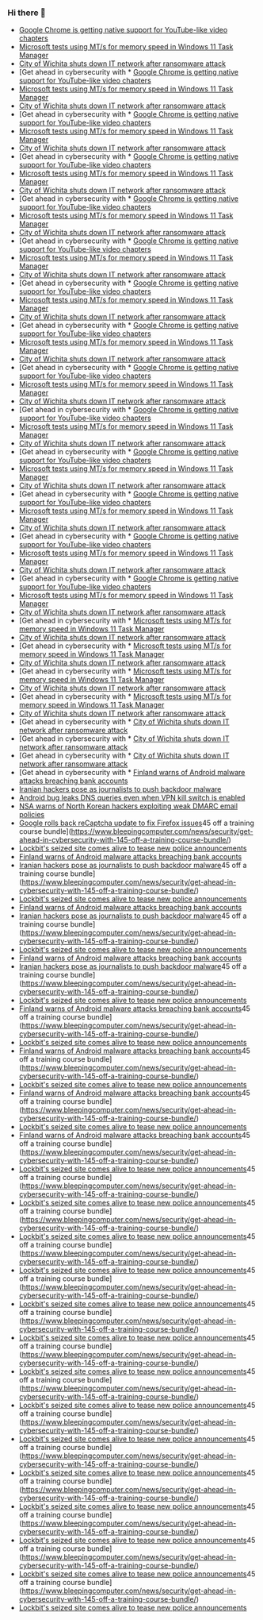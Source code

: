 ### Hi there 👋

<!--START_SECTION:feed-->
* [Google Chrome is getting native support for YouTube-like video chapters](https://www.bleepingcomputer.com/news/google/google-chrome-is-getting-native-support-for-youtube-like-video-chapters/)
* [Microsoft tests using MT/s for memory speed in Windows 11 Task Manager](https://www.bleepingcomputer.com/news/microsoft/microsoft-tests-using-mt-s-for-memory-speed-in-windows-11-task-manager/)
* [City of Wichita shuts down IT network after ransomware attack](https://www.bleepingcomputer.com/news/security/city-of-wichita-shuts-down-it-network-after-ransomware-attack/)
* [Get ahead in cybersecurity with * [Google Chrome is getting native support for YouTube-like video chapters](https://www.bleepingcomputer.com/news/google/google-chrome-is-getting-native-support-for-youtube-like-video-chapters/)
* [Microsoft tests using MT/s for memory speed in Windows 11 Task Manager](https://www.bleepingcomputer.com/news/microsoft/microsoft-tests-using-mt-s-for-memory-speed-in-windows-11-task-manager/)
* [City of Wichita shuts down IT network after ransomware attack](https://www.bleepingcomputer.com/news/security/city-of-wichita-shuts-down-it-network-after-ransomware-attack/)
* [Get ahead in cybersecurity with * [Google Chrome is getting native support for YouTube-like video chapters](https://www.bleepingcomputer.com/news/google/google-chrome-is-getting-native-support-for-youtube-like-video-chapters/)
* [Microsoft tests using MT/s for memory speed in Windows 11 Task Manager](https://www.bleepingcomputer.com/news/microsoft/microsoft-tests-using-mt-s-for-memory-speed-in-windows-11-task-manager/)
* [City of Wichita shuts down IT network after ransomware attack](https://www.bleepingcomputer.com/news/security/city-of-wichita-shuts-down-it-network-after-ransomware-attack/)
* [Get ahead in cybersecurity with * [Google Chrome is getting native support for YouTube-like video chapters](https://www.bleepingcomputer.com/news/google/google-chrome-is-getting-native-support-for-youtube-like-video-chapters/)
* [Microsoft tests using MT/s for memory speed in Windows 11 Task Manager](https://www.bleepingcomputer.com/news/microsoft/microsoft-tests-using-mt-s-for-memory-speed-in-windows-11-task-manager/)
* [City of Wichita shuts down IT network after ransomware attack](https://www.bleepingcomputer.com/news/security/city-of-wichita-shuts-down-it-network-after-ransomware-attack/)
* [Get ahead in cybersecurity with * [Google Chrome is getting native support for YouTube-like video chapters](https://www.bleepingcomputer.com/news/google/google-chrome-is-getting-native-support-for-youtube-like-video-chapters/)
* [Microsoft tests using MT/s for memory speed in Windows 11 Task Manager](https://www.bleepingcomputer.com/news/microsoft/microsoft-tests-using-mt-s-for-memory-speed-in-windows-11-task-manager/)
* [City of Wichita shuts down IT network after ransomware attack](https://www.bleepingcomputer.com/news/security/city-of-wichita-shuts-down-it-network-after-ransomware-attack/)
* [Get ahead in cybersecurity with * [Google Chrome is getting native support for YouTube-like video chapters](https://www.bleepingcomputer.com/news/google/google-chrome-is-getting-native-support-for-youtube-like-video-chapters/)
* [Microsoft tests using MT/s for memory speed in Windows 11 Task Manager](https://www.bleepingcomputer.com/news/microsoft/microsoft-tests-using-mt-s-for-memory-speed-in-windows-11-task-manager/)
* [City of Wichita shuts down IT network after ransomware attack](https://www.bleepingcomputer.com/news/security/city-of-wichita-shuts-down-it-network-after-ransomware-attack/)
* [Get ahead in cybersecurity with * [Google Chrome is getting native support for YouTube-like video chapters](https://www.bleepingcomputer.com/news/google/google-chrome-is-getting-native-support-for-youtube-like-video-chapters/)
* [Microsoft tests using MT/s for memory speed in Windows 11 Task Manager](https://www.bleepingcomputer.com/news/microsoft/microsoft-tests-using-mt-s-for-memory-speed-in-windows-11-task-manager/)
* [City of Wichita shuts down IT network after ransomware attack](https://www.bleepingcomputer.com/news/security/city-of-wichita-shuts-down-it-network-after-ransomware-attack/)
* [Get ahead in cybersecurity with * [Google Chrome is getting native support for YouTube-like video chapters](https://www.bleepingcomputer.com/news/google/google-chrome-is-getting-native-support-for-youtube-like-video-chapters/)
* [Microsoft tests using MT/s for memory speed in Windows 11 Task Manager](https://www.bleepingcomputer.com/news/microsoft/microsoft-tests-using-mt-s-for-memory-speed-in-windows-11-task-manager/)
* [City of Wichita shuts down IT network after ransomware attack](https://www.bleepingcomputer.com/news/security/city-of-wichita-shuts-down-it-network-after-ransomware-attack/)
* [Get ahead in cybersecurity with * [Google Chrome is getting native support for YouTube-like video chapters](https://www.bleepingcomputer.com/news/google/google-chrome-is-getting-native-support-for-youtube-like-video-chapters/)
* [Microsoft tests using MT/s for memory speed in Windows 11 Task Manager](https://www.bleepingcomputer.com/news/microsoft/microsoft-tests-using-mt-s-for-memory-speed-in-windows-11-task-manager/)
* [City of Wichita shuts down IT network after ransomware attack](https://www.bleepingcomputer.com/news/security/city-of-wichita-shuts-down-it-network-after-ransomware-attack/)
* [Get ahead in cybersecurity with * [Google Chrome is getting native support for YouTube-like video chapters](https://www.bleepingcomputer.com/news/google/google-chrome-is-getting-native-support-for-youtube-like-video-chapters/)
* [Microsoft tests using MT/s for memory speed in Windows 11 Task Manager](https://www.bleepingcomputer.com/news/microsoft/microsoft-tests-using-mt-s-for-memory-speed-in-windows-11-task-manager/)
* [City of Wichita shuts down IT network after ransomware attack](https://www.bleepingcomputer.com/news/security/city-of-wichita-shuts-down-it-network-after-ransomware-attack/)
* [Get ahead in cybersecurity with * [Google Chrome is getting native support for YouTube-like video chapters](https://www.bleepingcomputer.com/news/google/google-chrome-is-getting-native-support-for-youtube-like-video-chapters/)
* [Microsoft tests using MT/s for memory speed in Windows 11 Task Manager](https://www.bleepingcomputer.com/news/microsoft/microsoft-tests-using-mt-s-for-memory-speed-in-windows-11-task-manager/)
* [City of Wichita shuts down IT network after ransomware attack](https://www.bleepingcomputer.com/news/security/city-of-wichita-shuts-down-it-network-after-ransomware-attack/)
* [Get ahead in cybersecurity with * [Google Chrome is getting native support for YouTube-like video chapters](https://www.bleepingcomputer.com/news/google/google-chrome-is-getting-native-support-for-youtube-like-video-chapters/)
* [Microsoft tests using MT/s for memory speed in Windows 11 Task Manager](https://www.bleepingcomputer.com/news/microsoft/microsoft-tests-using-mt-s-for-memory-speed-in-windows-11-task-manager/)
* [City of Wichita shuts down IT network after ransomware attack](https://www.bleepingcomputer.com/news/security/city-of-wichita-shuts-down-it-network-after-ransomware-attack/)
* [Get ahead in cybersecurity with * [Google Chrome is getting native support for YouTube-like video chapters](https://www.bleepingcomputer.com/news/google/google-chrome-is-getting-native-support-for-youtube-like-video-chapters/)
* [Microsoft tests using MT/s for memory speed in Windows 11 Task Manager](https://www.bleepingcomputer.com/news/microsoft/microsoft-tests-using-mt-s-for-memory-speed-in-windows-11-task-manager/)
* [City of Wichita shuts down IT network after ransomware attack](https://www.bleepingcomputer.com/news/security/city-of-wichita-shuts-down-it-network-after-ransomware-attack/)
* [Get ahead in cybersecurity with * [Google Chrome is getting native support for YouTube-like video chapters](https://www.bleepingcomputer.com/news/google/google-chrome-is-getting-native-support-for-youtube-like-video-chapters/)
* [Microsoft tests using MT/s for memory speed in Windows 11 Task Manager](https://www.bleepingcomputer.com/news/microsoft/microsoft-tests-using-mt-s-for-memory-speed-in-windows-11-task-manager/)
* [City of Wichita shuts down IT network after ransomware attack](https://www.bleepingcomputer.com/news/security/city-of-wichita-shuts-down-it-network-after-ransomware-attack/)
* [Get ahead in cybersecurity with * [Microsoft tests using MT/s for memory speed in Windows 11 Task Manager](https://www.bleepingcomputer.com/news/microsoft/microsoft-tests-using-mt-s-for-memory-speed-in-windows-11-task-manager/)
* [City of Wichita shuts down IT network after ransomware attack](https://www.bleepingcomputer.com/news/security/city-of-wichita-shuts-down-it-network-after-ransomware-attack/)
* [Get ahead in cybersecurity with * [Microsoft tests using MT/s for memory speed in Windows 11 Task Manager](https://www.bleepingcomputer.com/news/microsoft/microsoft-tests-using-mt-s-for-memory-speed-in-windows-11-task-manager/)
* [City of Wichita shuts down IT network after ransomware attack](https://www.bleepingcomputer.com/news/security/city-of-wichita-shuts-down-it-network-after-ransomware-attack/)
* [Get ahead in cybersecurity with * [Microsoft tests using MT/s for memory speed in Windows 11 Task Manager](https://www.bleepingcomputer.com/news/microsoft/microsoft-tests-using-mt-s-for-memory-speed-in-windows-11-task-manager/)
* [City of Wichita shuts down IT network after ransomware attack](https://www.bleepingcomputer.com/news/security/city-of-wichita-shuts-down-it-network-after-ransomware-attack/)
* [Get ahead in cybersecurity with * [Microsoft tests using MT/s for memory speed in Windows 11 Task Manager](https://www.bleepingcomputer.com/news/microsoft/microsoft-tests-using-mt-s-for-memory-speed-in-windows-11-task-manager/)
* [City of Wichita shuts down IT network after ransomware attack](https://www.bleepingcomputer.com/news/security/city-of-wichita-shuts-down-it-network-after-ransomware-attack/)
* [Get ahead in cybersecurity with * [City of Wichita shuts down IT network after ransomware attack](https://www.bleepingcomputer.com/news/security/city-of-wichita-shuts-down-it-network-after-ransomware-attack/)
* [Get ahead in cybersecurity with * [City of Wichita shuts down IT network after ransomware attack](https://www.bleepingcomputer.com/news/security/city-of-wichita-shuts-down-it-network-after-ransomware-attack/)
* [Get ahead in cybersecurity with * [City of Wichita shuts down IT network after ransomware attack](https://www.bleepingcomputer.com/news/security/city-of-wichita-shuts-down-it-network-after-ransomware-attack/)
* [Get ahead in cybersecurity with * [Finland warns of Android malware attacks breaching bank accounts](https://www.bleepingcomputer.com/news/security/finland-warns-of-android-malware-attacks-breaching-bank-accounts/)
* [Iranian hackers pose as journalists to push backdoor malware](https://www.bleepingcomputer.com/news/security/iranian-hackers-pose-as-journalists-to-push-backdoor-malware/)
* [Android bug leaks DNS queries even when VPN kill switch is enabled](https://www.bleepingcomputer.com/news/security/android-bug-leaks-dns-queries-even-when-vpn-kill-switch-is-enabled/)
* [NSA warns of North Korean hackers exploiting weak DMARC email policies](https://www.bleepingcomputer.com/news/security/nsa-warns-of-north-korean-hackers-exploiting-weak-dmarc-email-policies/)
* [Google rolls back reCaptcha update to fix Firefox issues](https://www.bleepingcomputer.com/news/security/google-rolls-back-recaptcha-update-to-fix-firefox-issues/)45 off a training course bundle](https://www.bleepingcomputer.com/news/security/get-ahead-in-cybersecurity-with-145-off-a-training-course-bundle/)
* [Lockbit's seized site comes alive to tease new police announcements](https://www.bleepingcomputer.com/news/security/lockbits-seized-site-comes-alive-to-tease-new-police-announcements/)
* [Finland warns of Android malware attacks breaching bank accounts](https://www.bleepingcomputer.com/news/security/finland-warns-of-android-malware-attacks-breaching-bank-accounts/)
* [Iranian hackers pose as journalists to push backdoor malware](https://www.bleepingcomputer.com/news/security/iranian-hackers-pose-as-journalists-to-push-backdoor-malware/)45 off a training course bundle](https://www.bleepingcomputer.com/news/security/get-ahead-in-cybersecurity-with-145-off-a-training-course-bundle/)
* [Lockbit's seized site comes alive to tease new police announcements](https://www.bleepingcomputer.com/news/security/lockbits-seized-site-comes-alive-to-tease-new-police-announcements/)
* [Finland warns of Android malware attacks breaching bank accounts](https://www.bleepingcomputer.com/news/security/finland-warns-of-android-malware-attacks-breaching-bank-accounts/)
* [Iranian hackers pose as journalists to push backdoor malware](https://www.bleepingcomputer.com/news/security/iranian-hackers-pose-as-journalists-to-push-backdoor-malware/)45 off a training course bundle](https://www.bleepingcomputer.com/news/security/get-ahead-in-cybersecurity-with-145-off-a-training-course-bundle/)
* [Lockbit's seized site comes alive to tease new police announcements](https://www.bleepingcomputer.com/news/security/lockbits-seized-site-comes-alive-to-tease-new-police-announcements/)
* [Finland warns of Android malware attacks breaching bank accounts](https://www.bleepingcomputer.com/news/security/finland-warns-of-android-malware-attacks-breaching-bank-accounts/)
* [Iranian hackers pose as journalists to push backdoor malware](https://www.bleepingcomputer.com/news/security/iranian-hackers-pose-as-journalists-to-push-backdoor-malware/)45 off a training course bundle](https://www.bleepingcomputer.com/news/security/get-ahead-in-cybersecurity-with-145-off-a-training-course-bundle/)
* [Lockbit's seized site comes alive to tease new police announcements](https://www.bleepingcomputer.com/news/security/lockbits-seized-site-comes-alive-to-tease-new-police-announcements/)
* [Finland warns of Android malware attacks breaching bank accounts](https://www.bleepingcomputer.com/news/security/finland-warns-of-android-malware-attacks-breaching-bank-accounts/)45 off a training course bundle](https://www.bleepingcomputer.com/news/security/get-ahead-in-cybersecurity-with-145-off-a-training-course-bundle/)
* [Lockbit's seized site comes alive to tease new police announcements](https://www.bleepingcomputer.com/news/security/lockbits-seized-site-comes-alive-to-tease-new-police-announcements/)
* [Finland warns of Android malware attacks breaching bank accounts](https://www.bleepingcomputer.com/news/security/finland-warns-of-android-malware-attacks-breaching-bank-accounts/)45 off a training course bundle](https://www.bleepingcomputer.com/news/security/get-ahead-in-cybersecurity-with-145-off-a-training-course-bundle/)
* [Lockbit's seized site comes alive to tease new police announcements](https://www.bleepingcomputer.com/news/security/lockbits-seized-site-comes-alive-to-tease-new-police-announcements/)
* [Finland warns of Android malware attacks breaching bank accounts](https://www.bleepingcomputer.com/news/security/finland-warns-of-android-malware-attacks-breaching-bank-accounts/)45 off a training course bundle](https://www.bleepingcomputer.com/news/security/get-ahead-in-cybersecurity-with-145-off-a-training-course-bundle/)
* [Lockbit's seized site comes alive to tease new police announcements](https://www.bleepingcomputer.com/news/security/lockbits-seized-site-comes-alive-to-tease-new-police-announcements/)
* [Finland warns of Android malware attacks breaching bank accounts](https://www.bleepingcomputer.com/news/security/finland-warns-of-android-malware-attacks-breaching-bank-accounts/)45 off a training course bundle](https://www.bleepingcomputer.com/news/security/get-ahead-in-cybersecurity-with-145-off-a-training-course-bundle/)
* [Lockbit's seized site comes alive to tease new police announcements](https://www.bleepingcomputer.com/news/security/lockbits-seized-site-comes-alive-to-tease-new-police-announcements/)45 off a training course bundle](https://www.bleepingcomputer.com/news/security/get-ahead-in-cybersecurity-with-145-off-a-training-course-bundle/)
* [Lockbit's seized site comes alive to tease new police announcements](https://www.bleepingcomputer.com/news/security/lockbits-seized-site-comes-alive-to-tease-new-police-announcements/)45 off a training course bundle](https://www.bleepingcomputer.com/news/security/get-ahead-in-cybersecurity-with-145-off-a-training-course-bundle/)
* [Lockbit's seized site comes alive to tease new police announcements](https://www.bleepingcomputer.com/news/security/lockbits-seized-site-comes-alive-to-tease-new-police-announcements/)45 off a training course bundle](https://www.bleepingcomputer.com/news/security/get-ahead-in-cybersecurity-with-145-off-a-training-course-bundle/)
* [Lockbit's seized site comes alive to tease new police announcements](https://www.bleepingcomputer.com/news/security/lockbits-seized-site-comes-alive-to-tease-new-police-announcements/)45 off a training course bundle](https://www.bleepingcomputer.com/news/security/get-ahead-in-cybersecurity-with-145-off-a-training-course-bundle/)
* [Lockbit's seized site comes alive to tease new police announcements](https://www.bleepingcomputer.com/news/security/lockbits-seized-site-comes-alive-to-tease-new-police-announcements/)45 off a training course bundle](https://www.bleepingcomputer.com/news/security/get-ahead-in-cybersecurity-with-145-off-a-training-course-bundle/)
* [Lockbit's seized site comes alive to tease new police announcements](https://www.bleepingcomputer.com/news/security/lockbits-seized-site-comes-alive-to-tease-new-police-announcements/)45 off a training course bundle](https://www.bleepingcomputer.com/news/security/get-ahead-in-cybersecurity-with-145-off-a-training-course-bundle/)
* [Lockbit's seized site comes alive to tease new police announcements](https://www.bleepingcomputer.com/news/security/lockbits-seized-site-comes-alive-to-tease-new-police-announcements/)45 off a training course bundle](https://www.bleepingcomputer.com/news/security/get-ahead-in-cybersecurity-with-145-off-a-training-course-bundle/)
* [Lockbit's seized site comes alive to tease new police announcements](https://www.bleepingcomputer.com/news/security/lockbits-seized-site-comes-alive-to-tease-new-police-announcements/)45 off a training course bundle](https://www.bleepingcomputer.com/news/security/get-ahead-in-cybersecurity-with-145-off-a-training-course-bundle/)
* [Lockbit's seized site comes alive to tease new police announcements](https://www.bleepingcomputer.com/news/security/lockbits-seized-site-comes-alive-to-tease-new-police-announcements/)45 off a training course bundle](https://www.bleepingcomputer.com/news/security/get-ahead-in-cybersecurity-with-145-off-a-training-course-bundle/)
* [Lockbit's seized site comes alive to tease new police announcements](https://www.bleepingcomputer.com/news/security/lockbits-seized-site-comes-alive-to-tease-new-police-announcements/)45 off a training course bundle](https://www.bleepingcomputer.com/news/security/get-ahead-in-cybersecurity-with-145-off-a-training-course-bundle/)
* [Lockbit's seized site comes alive to tease new police announcements](https://www.bleepingcomputer.com/news/security/lockbits-seized-site-comes-alive-to-tease-new-police-announcements/)45 off a training course bundle](https://www.bleepingcomputer.com/news/security/get-ahead-in-cybersecurity-with-145-off-a-training-course-bundle/)
* [Lockbit's seized site comes alive to tease new police announcements](https://www.bleepingcomputer.com/news/security/lockbits-seized-site-comes-alive-to-tease-new-police-announcements/)45 off a training course bundle](https://www.bleepingcomputer.com/news/security/get-ahead-in-cybersecurity-with-145-off-a-training-course-bundle/)
* [Lockbit's seized site comes alive to tease new police announcements](https://www.bleepingcomputer.com/news/security/lockbits-seized-site-comes-alive-to-tease-new-police-announcements/)45 off a training course bundle](https://www.bleepingcomputer.com/news/security/get-ahead-in-cybersecurity-with-145-off-a-training-course-bundle/)
* [Lockbit's seized site comes alive to tease new police announcements](https://www.bleepingcomputer.com/news/security/lockbits-seized-site-comes-alive-to-tease-new-police-announcements/)
<!--END_SECTION:feed-->

<!--
**frankenk/frankenk** is a ✨ _special_ ✨ repository because its `README.md` (this file) appears on your GitHub profile.

Here are some ideas to get you started:

- 🔭 I’m currently working on ...
- 🌱 I’m currently learning ...
- 👯 I’m looking to collaborate on ...
- 🤔 I’m looking for help with ...
- 💬 Ask me about ...
- 📫 How to reach me: ...
- 😄 Pronouns: ...
- ⚡ Fun fact: ...
-->



